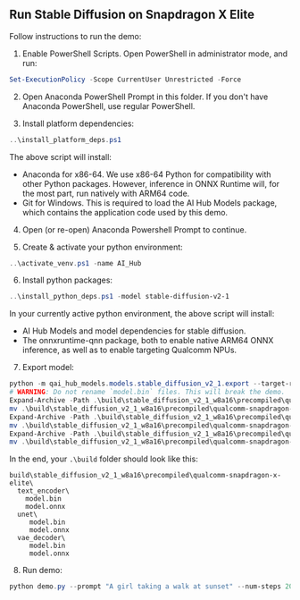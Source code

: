 ## Run Stable Diffusion on Snapdragon X Elite

Follow instructions to run the demo:

1. Enable PowerShell Scripts. Open PowerShell in administrator mode, and run:

```powershell
Set-ExecutionPolicy -Scope CurrentUser Unrestricted -Force
```

2. Open Anaconda PowerShell Prompt in this folder. If you don't have Anaconda PowerShell, use regular PowerShell.

3. Install platform dependencies:

```powershell
..\install_platform_deps.ps1
```

The above script will install:
  * Anaconda for x86-64. We use x86-64 Python for compatibility with other Python packages. However, inference in ONNX Runtime will, for the most part, run natively with ARM64 code.
  * Git for Windows. This is required to load the AI Hub Models package, which contains the application code used by this demo.

4. Open (or re-open) Anaconda Powershell Prompt to continue.

5. Create & activate your python environment:

```powershell
..\activate_venv.ps1 -name AI_Hub
```

6. Install python packages:

```powershell
..\install_python_deps.ps1 -model stable-diffusion-v2-1
```

In your currently active python environment, the above script will install:
  * AI Hub Models and model dependencies for stable diffusion.
  * The onnxruntime-qnn package, both to enable native ARM64 ONNX inference, as well as to enable targeting Qualcomm NPUs.

7. Export model:

```powershell
python -m qai_hub_models.models.stable_diffusion_v2_1.export --target-runtime precompiled_qnn_onnx --device "Snapdragon X Elite CRD" --fetch-static-assets v0.39.1
# WARNING: Do not rename `model.bin` files. This will break the demo.
Expand-Archive -Path .\build\stable_diffusion_v2_1_w8a16\precompiled\qualcomm-snapdragon-x-elite\Stable-Diffusion-v2.1_text_encoder_w8a16.onnx.zip -DestinationPath .\build\stable_diffusion_v2_1_w8a16\precompiled\qualcomm-snapdragon-x-elite
mv .\build\stable_diffusion_v2_1_w8a16\precompiled\qualcomm-snapdragon-x-elite\job*optimized_onnx .\build\stable_diffusion_v2_1_w8a16\precompiled\qualcomm-snapdragon-x-elite\text_encoder
Expand-Archive -Path .\build\stable_diffusion_v2_1_w8a16\precompiled\qualcomm-snapdragon-x-elite\Stable-Diffusion-v2.1_unet_w8a16.onnx.zip -DestinationPath .\build\stable_diffusion_v2_1_w8a16\precompiled\qualcomm-snapdragon-x-elite
mv .\build\stable_diffusion_v2_1_w8a16\precompiled\qualcomm-snapdragon-x-elite\job*optimized_onnx .\build\stable_diffusion_v2_1_w8a16\precompiled\qualcomm-snapdragon-x-elite\unet
Expand-Archive -Path .\build\stable_diffusion_v2_1_w8a16\precompiled\qualcomm-snapdragon-x-elite\Stable-Diffusion-v2.1_vae_w8a16.onnx.zip -DestinationPath .\build\stable_diffusion_v2_1_w8a16\precompiled\qualcomm-snapdragon-x-elite
mv .\build\stable_diffusion_v2_1_w8a16\precompiled\qualcomm-snapdragon-x-elite\job*optimized_onnx .\build\stable_diffusion_v2_1_w8a16\precompiled\qualcomm-snapdragon-x-elite\vae_decoder
```

In the end, your `.\build` folder should look like this:
```
build\stable_diffusion_v2_1_w8a16\precompiled\qualcomm-snapdragon-x-elite\
  text_encoder\
    model.bin
    model.onnx
  unet\
     model.bin
     model.onnx
  vae_decoder\
     model.bin
     model.onnx
```



8. Run demo:

```powershell
python demo.py --prompt "A girl taking a walk at sunset" --num-steps 20
```
